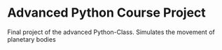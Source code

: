 # Advanced Python Course Project
Final project of the advanced Python-Class.
Simulates the movement of planetary bodies
